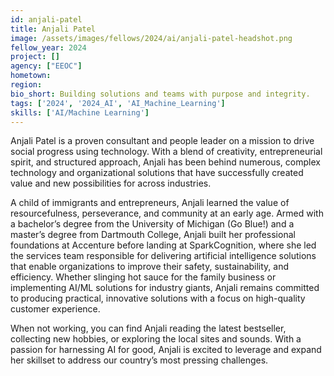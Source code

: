 ```yaml
---
id: anjali-patel
title: Anjali Patel
image: /assets/images/fellows/2024/ai/anjali-patel-headshot.png
fellow_year: 2024
project: []
agency: ["EEOC"]
hometown: 
region: 
bio_short: Building solutions and teams with purpose and integrity.
tags: ['2024', '2024_AI', 'AI_Machine_Learning']
skills: ['AI/Machine Learning']
---
```


Anjali Patel is a proven consultant and people leader on a mission to drive social progress using technology. With a blend of creativity, entrepreneurial spirit, and structured approach, Anjali has been behind numerous, complex technology and organizational solutions that have successfully created value and new possibilities for across industries.

A child of immigrants and entrepreneurs, Anjali learned the value of resourcefulness, perseverance, and community at an early age. Armed with a bachelor’s degree from the University of Michigan (Go Blue!) and a master’s degree from Dartmouth College, Anjali built her professional foundations at Accenture before landing at SparkCognition, where she led the services team responsible for delivering artificial intelligence solutions that enable organizations to improve their safety, sustainability, and efficiency. Whether slinging hot sauce for the family business or implementing AI/ML solutions for industry giants, Anjali remains committed to producing practical, innovative solutions with a focus on high-quality customer experience.

When not working, you can find Anjali reading the latest bestseller, collecting new hobbies, or exploring the local sites and sounds. With a passion for harnessing AI for good, Anjali is excited to leverage and expand her skillset to address our country’s most pressing challenges.